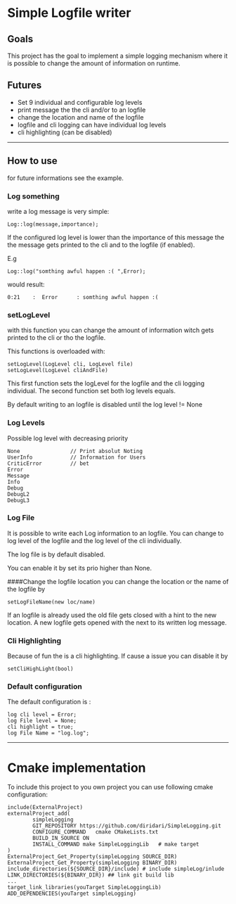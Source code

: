 # Simple Logfile writer

## Goals
This project has the goal to implement a simple logging mechanism where it is possible to change the amount of 
information on runtime.

## Futures
* Set 9 individual and configurable log levels
* print message the the cli and/or to an logfile
* change the location and name of the logfile
* logfile and cli logging can have individual log levels 
* cli highlighting (can be disabled) 


***

## How to use
for future informations see the example.
### Log something
write a log message is very simple:

    Log::log(message,importance);
        
If the configured log level is lower than the importance of this message the the message gets printed to the cli and to 
the logfile (if enabled).

E.g

    Log::log("somthing awful happen :( ",Error);
would result:

    0:21  	:  Error      : somthing awful happen :( 
  
### setLogLevel
with this function you can change the amount of information witch gets printed to the cli or tho the logfile.

This functions is overloaded with:

    setLogLevel(LogLevel cli, LogLevel file) 
    setLogLevel(LogLevel cliAndFile)
This first function sets the logLevel for the logfile and the cli logging individual.
The second function set both log levels equals.

By default writing to an logfile is disabled until the log level != None

### Log Levels
Possible log level with decreasing priority

    None                // Print absolut Noting
    UserInfo            // Information for Users
    CriticError         // bet
    Error 
    Message
    Info
    Debug 
    DebugL2 
    DebugL3
     
### Log File
It is possible to write each Log information to an logfile. 
You can change to log level of the logfile and the log level of the cli individually.

The log file is by default disabled. 

You can  enable it by set its prio higher than None.

####Change the logfile location
you can change the location or the name of the logfile by 

    setLogFileName(new loc/name)
If an logfile is already used the old file gets closed with a hint to the new location.
A new logfile gets opened with the next to its written log message.
### Cli Highlighting 
Because of fun the is a cli highlighting. 
If cause a issue you can disable it by 

    setCliHighLight(bool)
    
### Default configuration
The default configuration is : 

    log cli level = Error;
    log File level = None;
    cli highlight = true;
    log File Name = "log.log";
    
 ***
 # Cmake implementation 
 To include this project to you own project you can use following cmake configuration:
 
    include(ExternalProject)
    externalProject_add(
            simpleLogging
            GIT_REPOSITORY https://github.com/diridari/SimpleLogging.git
            CONFIGURE_COMMAND   cmake CMakeLists.txt
            BUILD_IN_SOURCE ON
            INSTALL_COMMAND make SimpleLoggingLib   # make target
    )
    ExternalProject_Get_Property(simpleLogging SOURCE_DIR)
    ExternalProject_Get_Property(simpleLogging BINARY_DIR)
    include_directories(${SOURCE_DIR}/include) # include simpleLog/inlude
    LINK_DIRECTORIES(${BINARY_DIR}) ## link git build lib
    ...
    target_link_libraries(youTarget SimpleLoggingLib)
    ADD_DEPENDENCIES(youTarget simpleLogging)
